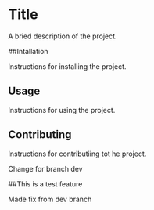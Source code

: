 # Title

A bried description of the project.

##Intallation

Instructions for installing the project.

## Usage

Instructions for using the project.

## Contributing 

Instructions for contributiing tot he project.

Change for branch dev

##This is a test feature

Made fix from dev branch